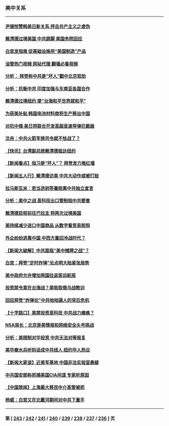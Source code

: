 ### 美中关系
---
#### [尹锡悦赞韩美日新关系 抨击共产主义之虚伪](../../pages/nf1412576/n14054236.md?08152045) 
#### [赖清德过境美国 中共跳脚 美国务院回应](../../pages/nf1412576/n14054021.md?08152045) 
#### [白宫发指南 促基础设施用“美国制造”产品](../../pages/nf1412576/n14053837.md?08152045) 
#### [油管热门视频 网站代理 翻墙必看视频](http://138.2.39.72:81/youtube.html?epic-marker?08152045)
#### [分析： 拜登称中共是“坏人”戳中北京软肋](../../pages/nf1412576/n14053292.md?08152045) 
#### [分析：抗衡中共 印度加强与东南亚各国合作](../../pages/nf1412576/n14053455.md?08152045) 
#### [赖清德过境纽约 提“台海和平世界就和平”](../../pages/nf1412576/n14053386.md?08152045) 
#### [为获美补贴 韩国电池材料商将生产移出中国](../../pages/nf1412576/n14053342.md?08152045) 
#### [对抗中俄 美日将联合开发高超音速导弹拦截器](../../pages/nf1412576/n14053273.md?08152045) 
#### [沈舟：中共火箭军换司令就不怯战了？](../../pages/nf1412576/n14053014.md?08152045) 
#### [【快讯】台湾副总统赖清德抵达纽约](../../pages/nf1412576/n14053043.md?08152045) 
#### [【新闻看点】指习是“坏人”？ 拜登发力推红墙](../../pages/nf1412576/n14052915.md?08152045) 
#### [【新闻五人行】赖清德访美 中共大动作或被打脸](../../pages/nf1412576/n14052993.md?08152045) 
#### [拉马斯瓦米：若当选则签署脱离中共独立宣言](../../pages/nf1412576/n14052976.md?08152045) 
#### [分析：美中之战 高科技出口管制掐中共要害](../../pages/nf1412576/n14050693.md?08152045) 
#### [赖清德启程前往巴拉圭 将两次过境美国](../../pages/nf1412576/n14052933.md?08152045) 
#### [美持续减少进口中国商品 从数字看贸易脱钩](../../pages/nf1412576/n14052943.md?08152045) 
#### [外企纷纷逃离中国 中西方重回冷战时代？](../../pages/nf1412576/n14052564.md?08152045) 
#### [【新闻大破解】中共面临“美中摊牌之战”？](../../pages/nf1412576/n14052585.md?08152045) 
#### [白宫：拜登“定时炸弹”论点明大陆紧张局势](../../pages/nf1412576/n14052605.md?08152045) 
#### [美中政府允许增加两国往返客运航班](../../pages/nf1412576/n14052589.md?08152045) 
#### [投资禁令意在台海战？美吸取俄乌战教训](../../pages/nf1412576/n14052520.md?08152045) 
#### [回应拜登“炸弹论”中共咄咄逼人的背后危机](../../pages/nf1412576/n14052546.md?08152045) 
#### [【十字路口】美禁投资高科技 中共战力瘫痪？](../../pages/nf1412576/n14052371.md?08152045) 
#### [NSA局长：北京是美情报和网络安全头号挑战](../../pages/nf1412576/n14052527.md?08152045) 
#### [分析：美限制对华投资 中共无法对等报复](../../pages/nf1412576/n14052511.md?08152045) 
#### [美华裔水兵听妈话成中共线人 纽约华人热议](../../pages/nf1412576/n14052086.md?08152045) 
#### [【新闻大家谈】近美军基地 中国非法实验室悬疑](../../pages/nf1412576/n14052372.md?08152045) 
#### [中共国安部称抓捕美国CIA间谍 专家析原因](../../pages/nf1412576/n14052322.md?08152045) 
#### [【中国禁闻】上海最大移民中介高管被抓](../../pages/nf1412576/n14051575.md?08152045) 
#### [杨威：白宫又在北戴河期间对中共下重手](../../pages/nf1412576/n14051964.md?08152045) 

---
#### 第 [ [243](./243.md?08152045) / [242](./242.md?08152045) / [241](./241.md?08152045) / [240](./240.md?08152045) / [239](./239.md?08152045) / [238](./238.md?08152045) / [237](./237.md?08152045) / [236](./236.md?08152045) ] 页
